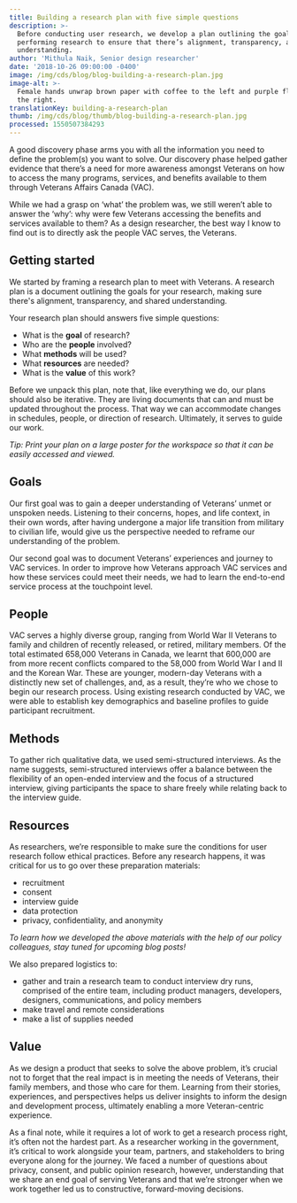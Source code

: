 ```yaml
---
title: Building a research plan with five simple questions
description: >-
  Before conducting user research, we develop a plan outlining the goals for
  performing research to ensure that there’s alignment, transparency, and shared
  understanding.
author: 'Mithula Naik, Senior design researcher'
date: '2018-10-26 09:00:00 -0400'
image: /img/cds/blog/blog-building-a-research-plan.jpg
image-alt: >-
  Female hands unwrap brown paper with coffee to the left and purple flowers to
  the right.
translationKey: building-a-research-plan
thumb: /img/cds/blog/thumb/blog-building-a-research-plan.jpg
processed: 1550507384293
---
```


A good discovery phase arms you with all the information you need to define the problem(s) you want to solve. Our discovery phase helped gather evidence that there’s a need for more awareness amongst Veterans on how to access the many programs, services, and benefits available to them through Veterans Affairs Canada (VAC).

While we had a grasp on ‘what’ the problem was, we still weren’t able to answer the ‘why’: why were few Veterans accessing the benefits and services available to them? As a design researcher, the best way I know to find out is to directly ask the people VAC serves, the Veterans.

## Getting started
We started by framing a research plan to meet with Veterans. A research plan is a document outlining the goals for your research, making sure there's alignment, transparency, and shared understanding.

Your research plan should answers five simple questions:

* What is the **goal** of research?
* Who are the **people** involved?
* What **methods** will be used?
* What **resources** are needed?
* What is the **value** of this work?

Before we unpack this plan, note that, like everything we do, our plans should also be iterative. They are living documents that can and must be updated throughout the process. That way we can accommodate changes in schedules, people, or direction of research. Ultimately, it serves to guide our work.

*Tip: Print your plan on a large poster for the workspace so that it can be easily accessed and viewed.*

## Goals
Our first goal was to gain a deeper understanding of Veterans’ unmet or unspoken needs. Listening to their concerns, hopes, and life context, in their own words, after having undergone a major life transition from military to civilian life, would give us the perspective needed to reframe our understanding of the problem.

Our second goal was to document Veterans’ experiences and journey to VAC services. In order to improve how Veterans approach VAC services and how these services could meet their needs, we had to learn the end-to-end service process at the touchpoint level.  

## People
VAC serves a highly diverse group, ranging from World War II Veterans to family and children of recently released, or retired, military members. Of the total estimated 658,000 Veterans in Canada, we learnt that 600,000 are from more recent conflicts compared to the 58,000 from World War I and II and the Korean War. These are younger, modern-day Veterans with a distinctly new set of challenges, and, as a result, they’re who we chose to begin our research process. Using existing research conducted by VAC, we were able to establish key demographics and baseline profiles to guide participant recruitment.

## Methods
To gather rich qualitative data, we used semi-structured interviews. As the name suggests, semi-structured interviews offer a balance between the flexibility of an open-ended interview and the focus of a structured interview, giving participants the space to share freely while relating back to the interview guide.

## Resources
As researchers, we’re responsible to make sure the conditions for user research follow ethical practices. Before any research happens, it was critical for us to go over these preparation materials:

* recruitment
* consent
* interview guide
* data protection
* privacy, confidentiality, and anonymity

*To learn how we developed the above materials with the help of our policy colleagues, stay tuned for upcoming blog posts!*

We also prepared logistics to:

* gather and train a research team to conduct interview dry runs, comprised of the entire team, including product managers, developers, designers, communications, and policy members
* make travel and remote considerations
* make a list of supplies needed

## Value
As we design a product that seeks to solve the above problem, it’s crucial not to forget that the real impact is in meeting the needs of Veterans, their family members, and those who care for them. Learning from their stories, experiences, and perspectives helps us deliver insights to inform the design and development process, ultimately enabling a more Veteran-centric experience.

As a final note, while it requires a lot of work to get a research process right, it’s often not the hardest part. As a researcher working in the government, it’s critical to work alongside your team, partners, and stakeholders to bring everyone along for the journey. We faced a number of questions about privacy, consent, and public opinion research, however, understanding that we share an end goal of serving Veterans and that we’re stronger when we work together led us to constructive, forward-moving decisions.



